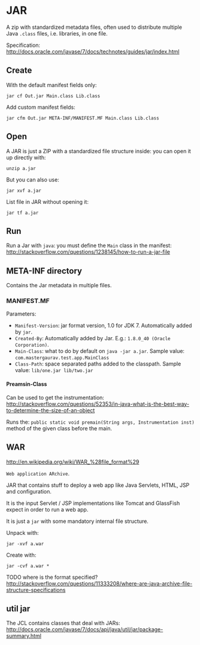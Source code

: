 # JAR

A zip with standardized metadata files, often used to distribute multiple Java `.class` files, i.e. libraries, in one file.

Specification: <http://docs.oracle.com/javase/7/docs/technotes/guides/jar/index.html>

## Create

With the default manifest fields only:

    jar cf Out.jar Main.class Lib.class

Add custom manifest fields:

    jar cfm Out.jar META-INF/MANIFEST.MF Main.class Lib.class

## Open

A JAR is just a ZIP with a standardized file structure inside: you can open it up directly with:

    unzip a.jar

But you can also use:

    jar xvf a.jar

List file in JAR without opening it:

    jar tf a.jar

## Run

Run a Jar with `java`: you must define the `Main` class in the manifest: <http://stackoverflow.com/questions/1238145/how-to-run-a-jar-file>

## META-INF directory

Contains the Jar metadata in multiple files.

### MANIFEST.MF

Parameters:

- `Manifest-Version`: jar format version, 1.0 for JDK 7. Automatically added by `jar`.
- `Created-By`: Automatically added by Jar. E.g.: `1.8.0_40 (Oracle Corporation)`.
- `Main-Class`: what to do by default on `java -jar a.jar`. Sample value: `com.mastergaurav.test.app.MainClass`
- `Class-Path`: space separated paths added to the classpath. Sample value: `lib/one.jar lib/two.jar`

#### Preamsin-Class

Can be used to get the instrumentation: <http://stackoverflow.com/questions/52353/in-java-what-is-the-best-way-to-determine-the-size-of-an-object>

Runs the: `public static void premain(String args, Instrumentation inst)` method of the given class before the main.

## WAR

<http://en.wikipedia.org/wiki/WAR_%28file_format%29>

`Web application ARchive`.

JAR that contains stuff to deploy a web app like Java Servlets, HTML, JSP and configuration.

It is the input Servlet / JSP implementations like Tomcat and GlassFish expect in order to run a web app.

It is just a `jar` with some mandatory internal file structure.

Unpack with:

    jar -xvf a.war

Create with:

    jar -cvf a.war *

TODO where is the format specified? <http://stackoverflow.com/questions/11333208/where-are-java-archive-file-structure-specifications>

## util jar

The JCL contains classes that deal with JARs: <http://docs.oracle.com/javase/7/docs/api/java/util/jar/package-summary.html>
